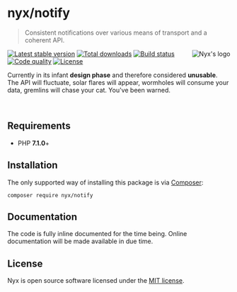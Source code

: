 # nyx/notify

> Consistent notifications over various means of transport and a coherent API.

<img align="right" src="https://s29.postimg.org/wg17yp5lj/rsz_logo_l_300.png" alt="Nyx's logo" />

[![Latest stable version](https://poser.pugx.org/nyx/notify/v/stable.png)](https://packagist.org/packages/nyx/notify)
[![Total downloads](https://poser.pugx.org/nyx/notify/downloads.png)](https://packagist.org/packages/nyx/notify)
[![Build status](https://travis-ci.org/unyx/notify.png)](https://travis-ci.org/unyx/notify)
[![Code quality](https://scrutinizer-ci.com/g/unyx/notify/badges/quality-score.png)](https://scrutinizer-ci.com/g/unyx/notify)
[![License](http://img.shields.io/:license-mit-blue.svg)](http://alcore.mit-license.org)

Currently in its infant **design phase** and therefore considered **unusable**. The API will fluctuate, 
solar flares will appear, wormholes will consume your data, gremlins will chase your cat. You've been warned.

<br />

## Requirements

- PHP **7.1.0**+

## Installation

The only supported way of installing this package is via [Composer](http://getcomposer.org):

```
composer require nyx/notify
```

## Documentation

The code is fully inline documented for the time being. Online documentation will be made available in due time.

## License

Nyx is open source software licensed under the [MIT license](http://alcore.mit-license.org).
